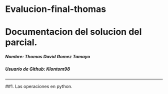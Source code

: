# Evalucion-final-thomas
# Documentacion del solucion del parcial.
##### Nombre: Thomas David Gomez Tamayo
##### Usuario de Github: Klontom98
------- 

##1. Las operaciones en python. 


